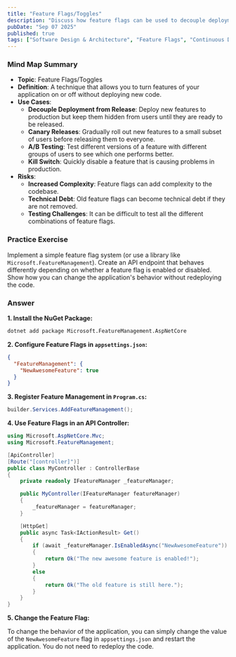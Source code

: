 ```yaml
---
title: "Feature Flags/Toggles"
description: "Discuss how feature flags can be used to decouple deployment from release, enabling practices like canary releases and A/B testing. Explain the risks and how to manage them."
pubDate: "Sep 07 2025"
published: true
tags: ["Software Design & Architecture", "Feature Flags", "Continuous Delivery", "A/B Testing"]
---
```


### Mind Map Summary

- **Topic**: Feature Flags/Toggles
- **Definition**: A technique that allows you to turn features of your application on or off without deploying new code.
- **Use Cases**:
    - **Decouple Deployment from Release**: Deploy new features to production but keep them hidden from users until they are ready to be released.
    - **Canary Releases**: Gradually roll out new features to a small subset of users before releasing them to everyone.
    - **A/B Testing**: Test different versions of a feature with different groups of users to see which one performs better.
    - **Kill Switch**: Quickly disable a feature that is causing problems in production.
- **Risks**:
    - **Increased Complexity**: Feature flags can add complexity to the codebase.
    - **Technical Debt**: Old feature flags can become technical debt if they are not removed.
    - **Testing Challenges**: It can be difficult to test all the different combinations of feature flags.

### Practice Exercise

Implement a simple feature flag system (or use a library like `Microsoft.FeatureManagement`). Create an API endpoint that behaves differently depending on whether a feature flag is enabled or disabled. Show how you can change the application's behavior without redeploying the code.

### Answer

**1. Install the NuGet Package:**

```bash
dotnet add package Microsoft.FeatureManagement.AspNetCore
```

**2. Configure Feature Flags in `appsettings.json`:**

```json
{
  "FeatureManagement": {
    "NewAwesomeFeature": true
  }
}
```

**3. Register Feature Management in `Program.cs`:**

```csharp
builder.Services.AddFeatureManagement();
```

**4. Use Feature Flags in an API Controller:**

```csharp
using Microsoft.AspNetCore.Mvc;
using Microsoft.FeatureManagement;

[ApiController]
[Route("[controller]")]
public class MyController : ControllerBase
{
    private readonly IFeatureManager _featureManager;

    public MyController(IFeatureManager featureManager)
    {
        _featureManager = featureManager;
    }

    [HttpGet]
    public async Task<IActionResult> Get()
    {
        if (await _featureManager.IsEnabledAsync("NewAwesomeFeature"))
        {
            return Ok("The new awesome feature is enabled!");
        }
        else
        {
            return Ok("The old feature is still here.");
        }
    }
}
```

**5. Change the Feature Flag:**

To change the behavior of the application, you can simply change the value of the `NewAwesomeFeature` flag in `appsettings.json` and restart the application. You do not need to redeploy the code.
